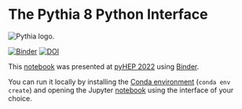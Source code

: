 # The Pythia 8 Python Interface

![Pythia logo.](https://pythia.org/fig/pythia-logo-b.png)

[![Binder](https://mybinder.org/badge_logo.svg)](https://mybinder.org/v2/gh/goi42/pythia8_python_interface_pyHEP_2022/HEAD)
[![DOI](https://zenodo.org/badge/533486014.svg)](https://zenodo.org/badge/latestdoi/533486014)

This [notebook](notebook.ipynb)
was presented at [pyHEP 2022](https://indico.cern.ch/event/1150631/contributions/5002012/)
using [Binder](https://mybinder.org/v2/gh/goi42/pythia8_python_interface_pyHEP_2022/HEAD).

You can run it locally by installing the [Conda environment](environment.yml)
(`conda env create`)
and opening the Jupyter [notebook](notebook.ipynb) using the interface of your choice.
